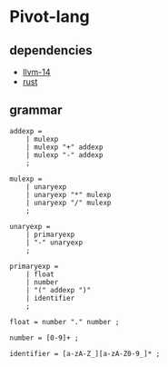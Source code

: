 # Pivot-lang


## dependencies
- [llvm-14](https://github.com/llvm/llvm-project/releases/tag/llvmorg-14.0.6)
- [rust](https://www.rust-lang.org/)


## grammar

```ebnf
addexp = 
    | mulexp
    | mulexp "+" addexp
    | mulexp "-" addexp
    ;

mulexp = 
    | unaryexp
    | unaryexp "*" mulexp
    | unaryexp "/" mulexp
    ;

unaryexp =
    | primaryexp
    | "-" unaryexp
    ;

primaryexp =
    | float
    | number
    | "(" addexp ")"
    | identifier
    ;

float = number "." number ;

number = [0-9]+ ;

identifier = [a-zA-Z_][a-zA-Z0-9_]* ;

```
